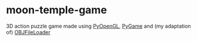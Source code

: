 # moon-temple-game
3D action puzzle game made using [PyOpenGL](http://pyopengl.sourceforge.net/), [PyGame](https://www.pygame.org/news) and (my adaptation of) [OBJFileLoader](https://www.pygame.org/wiki/OBJFileLoader)
